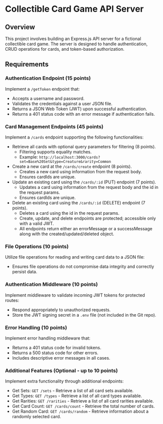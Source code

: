 # Collectible Card Game API Server

## Overview

This project involves building an Express.js API server for a fictional collectible card game. The server is designed to handle authentication, CRUD operations for cards, and token-based authorization.

## Requirements

### Authentication Endpoint (15 points)

Implement a `/getToken` endpoint that:

- Accepts a username and password.
- Validates the credentials against a user JSON file.
- Returns a JSON Web Token (JWT) upon successful authentication.
- Returns a 401 status code with an error message if authentication fails.

### Card Management Endpoints (45 points)

Implement a `/cards` endpoint supporting the following functionalities:

- Retrieve all cards with optional query parameters for filtering (8 points).
  - Filtering supports equality matches.
  - Example: `http://localhost:3000/cards?set=Base%20Set&type=Creature&rarity=Common`
- Create a new card at the `/cards/create` endpoint (8 points).
  - Creates a new card using information from the request body.
  - Ensures cardIds are unique.
- Update an existing card using the `/cards/:id` (PUT) endpoint (7 points).
  - Updates a card using information from the request body and the id in the request params.
  - Ensures cardIds are unique.
- Delete an existing card using the `/cards/:id` (DELETE) endpoint (7 points).
  - Deletes a card using the id in the request params.
  - Create, update, and delete endpoints are protected; accessible only with a valid JWT.
  - All endpoints return either an errorMessage or a successMessage along with the created/updated/deleted object.

### File Operations (10 points)

Utilize file operations for reading and writing card data to a JSON file:

- Ensures file operations do not compromise data integrity and correctly persist data.

### Authentication Middleware (10 points)

Implement middleware to validate incoming JWT tokens for protected routes:

- Respond appropriately to unauthorized requests.
- Store the JWT signing secret in a `.env` file (not included in the Git repo).

### Error Handling (10 points)

Implement error handling middleware that:

- Returns a 401 status code for invalid tokens.
- Returns a 500 status code for other errors.
- Includes descriptive error messages in all cases.

### Additional Features (Optional - up to 10 points)

Implement extra functionality through additional endpoints:

- Get Sets: `GET /sets` - Retrieve a list of all card sets available.
- Get Types: `GET /types` - Retrieve a list of all card types available.
- Get Rarities: `GET /rarities` - Retrieve a list of all card rarities available.
- Get Card Count: `GET /cards/count` - Retrieve the total number of cards.
- Get Random Card: `GET /cards/random` - Retrieve information about a randomly selected card.
